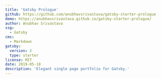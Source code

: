 ```yaml
---
title: 'Gatsby Prologue'
github: https://github.com/anubhavsrivastava/gatsby-starter-prologue
demo: https://anubhavsrivastava.github.io/gatsby-starter-prologue/
author: Anubhav Srivastava
ssg:
  - Gatsby
cms:
  - Markdown
gatsby:
  version: 2
  type: starter
license: MIT
date: 2019-05-18
description: 'Elegant single page portfolio for Gatsby.'
---
```

